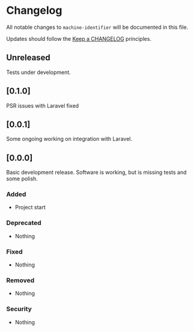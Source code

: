# Changelog

All notable changes to `machine-identifier` will be documented in this file.

Updates should follow the [Keep a CHANGELOG](http://keepachangelog.com/) principles.

## Unreleased
Tests under development.

## [0.1.0]
PSR issues with Laravel fixed 

## [0.0.1]
Some ongoing working on integration with Laravel. 

## [0.0.0]
Basic development release. Software is working, but is missing tests and some polish. 

### Added
- Project start

### Deprecated
- Nothing

### Fixed
- Nothing

### Removed
- Nothing

### Security
- Nothing
